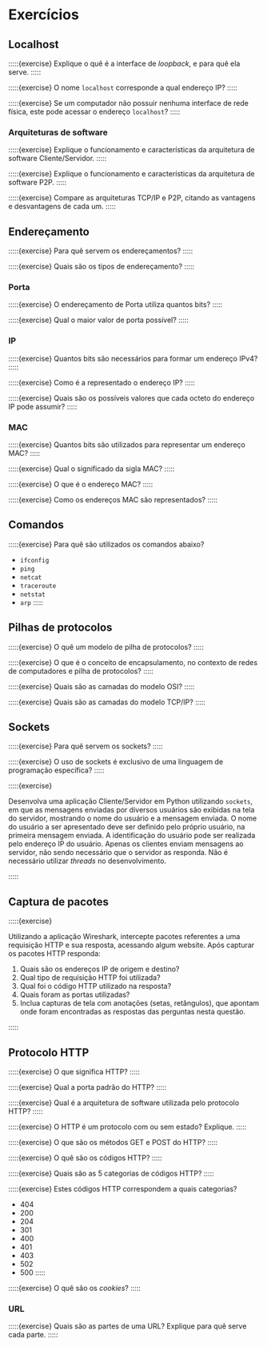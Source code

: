 # Exercícios

## Localhost

:::::{exercise}
Explique o quê é a interface de *loopback*, e para quê ela serve.
:::::

:::::{exercise}
O nome `localhost` corresponde a qual endereço IP?
:::::

:::::{exercise}
Se um computador não possuir nenhuma interface de rede física, este pode acessar o endereço `localhost`?
:::::

### Arquiteturas de software

:::::{exercise}
Explique o funcionamento e características da arquitetura de software Cliente/Servidor.
:::::

:::::{exercise}
Explique o funcionamento e características da arquitetura de software P2P.
:::::

:::::{exercise}
Compare as arquiteturas TCP/IP e P2P, citando as vantagens e desvantagens de cada um.
:::::

## Endereçamento

:::::{exercise}
Para quê servem os endereçamentos?
:::::

:::::{exercise}
Quais são os tipos de endereçamento?
:::::

### Porta

:::::{exercise}
O endereçamento de Porta utiliza quantos bits?
:::::

:::::{exercise}
Qual o maior valor de porta possível?
:::::

### IP

:::::{exercise}
Quantos bits são necessários para formar um endereço IPv4?
:::::

:::::{exercise}
Como é a representado o endereço IP?
:::::

:::::{exercise}
Quais são os possíveis valores que cada octeto do endereço IP pode assumir?
:::::

### MAC

:::::{exercise}
Quantos bits são utilizados para representar um endereço MAC?
:::::

:::::{exercise}
Qual o significado da sigla MAC?
:::::

:::::{exercise}
O que é o endereço MAC?
:::::

:::::{exercise}
Como os endereços MAC são representados?
:::::

## Comandos

:::::{exercise}
Para quê são utilizados os comandos abaixo?
- `ifconfig`
- `ping`
- `netcat`
- `traceroute`
- `netstat`
- `arp`
:::::


## Pilhas de protocolos

:::::{exercise}
O quê um modelo de pilha de protocolos?
:::::

:::::{exercise}
O que é o conceito de encapsulamento, no contexto de redes de computadores e pilha de protocolos?
:::::

:::::{exercise}
Quais são as camadas do modelo OSI?
:::::

:::::{exercise}
Quais são as camadas do modelo TCP/IP?
:::::

## Sockets

:::::{exercise}
Para quê servem os sockets?
:::::

:::::{exercise}
O uso de sockets é exclusivo de uma linguagem de programação específica?
:::::

:::::{exercise}

Desenvolva uma aplicação Cliente/Servidor em Python utilizando `sockets`, em que as mensagens enviadas por diversos usuários são exibidas na tela do servidor, mostrando o nome do usuário e a mensagem enviada. O nome do usuário a ser apresentado deve ser definido pelo próprio usuário, na primeira mensagem enviada. A identificação do usuário pode ser realizada pelo endereço IP do usuário. Apenas os clientes enviam mensagens ao servidor, não sendo necessário que o servidor as responda. Não é necessário utilizar *threads* no desenvolvimento.

:::::

## Captura de pacotes

:::::{exercise}

Utilizando a aplicação Wireshark, intercepte pacotes referentes a uma requisição HTTP e sua resposta, acessando algum website. Após capturar os pacotes HTTP responda:

1. Quais são os endereços IP de origem e destino?
2. Qual tipo de requisição HTTP foi utilizada?
3. Qual foi o código HTTP utilizado na resposta?
4. Quais foram as portas utilizadas?
5. Inclua capturas de tela com anotações (setas, retângulos), que apontam onde foram encontradas as respostas das perguntas nesta questão.

:::::

## Protocolo HTTP

:::::{exercise}
O que significa HTTP?
:::::

:::::{exercise}
Qual a porta padrão do HTTP?
:::::

:::::{exercise}
Qual é a arquitetura de software utilizada pelo protocolo HTTP?
:::::

:::::{exercise}
O HTTP é um protocolo com ou sem estado? Explique.
:::::

:::::{exercise}
O que são os métodos GET e POST do HTTP?
:::::

:::::{exercise}
O quê são os códigos HTTP?
:::::

:::::{exercise}
Quais são as 5 categorias de códigos HTTP?
:::::

:::::{exercise}
Estes códigos HTTP correspondem a quais categorias?
- 404
- 200
- 204
- 301
- 400
- 401
- 403
- 502
- 500
:::::

:::::{exercise}
O quê são os *cookies*?
:::::

### URL

:::::{exercise}
Quais são as partes de uma URL? Explique para quê serve cada parte.
:::::


